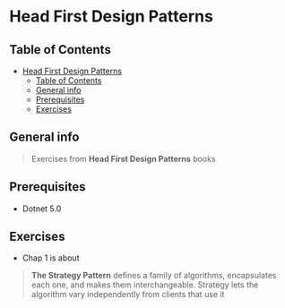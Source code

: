 # Head First Design Patterns

## Table of Contents
- [Head First Design Patterns](#head-first-design-patterns)
  - [Table of Contents](#table-of-contents)
  - [General info](#general-info)
  - [Prerequisites](#prerequisites)
  - [Exercises](#exercises)

## General info
> Exercises from **Head First Design Patterns** books

## Prerequisites
* Dotnet 5.0

## Exercises
* Chap 1 is about
> **The Strategy Pattern** defines a family of algorithms,
encapsulates each one, and makes them interchangeable. Strategy
lets the algorithm vary independently from clients that use it